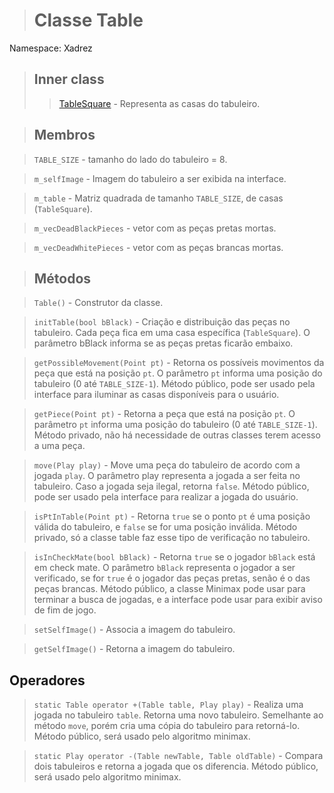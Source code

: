 > # Classe Table #

Namespace: Xadrez

> ## Inner class ##
> > [TableSquare](TableSquare.md) - Representa as casas do tabuleiro.


> ## Membros ##

> `TABLE_SIZE` - tamanho do lado do tabuleiro = 8.

> `m_selfImage` - Imagem do tabuleiro a ser exibida na interface.

> `m_table` - Matriz quadrada de tamanho `TABLE_SIZE`, de casas (`TableSquare`).

> `m_vecDeadBlackPieces` - vetor com as peças pretas mortas.

> `m_vecDeadWhitePieces` - vetor com as peças brancas mortas.



> ## Métodos ##

> `Table()` - Construtor da classe.

> `initTable(bool bBlack)` - Criação e distribuição das peças no tabuleiro. Cada peça fica em uma casa específica (`TableSquare`). O parâmetro bBlack informa se as peças pretas ficarão embaixo.

> `getPossibleMovement(Point pt)` - Retorna os possíveis movimentos da peça que está na posição `pt`. O parâmetro `pt` informa uma posição do tabuleiro (0 até `TABLE_SIZE-1`). Método público, pode ser usado pela interface para iluminar as casas disponíveis para o usuário.

> `getPiece(Point pt)` - Retorna a peça que está na posição `pt`. O parâmetro `pt` informa uma posição do tabuleiro (0 até `TABLE_SIZE-1`). Método privado, não há necessidade de outras classes terem acesso a uma peça.

> `move(Play play)` - Move uma peça do tabuleiro de acordo com a jogada `play`. O parâmetro play representa a jogada a ser feita no tabuleiro. Caso a jogada seja ilegal, retorna `false`. Método público, pode ser usado pela interface para realizar a jogada do usuário.

> `isPtInTable(Point pt)` - Retorna `true` se o ponto `pt` é uma posição válida do tabuleiro, e `false` se for uma posição inválida. Método privado, só a classe table faz esse tipo de verificação no tabuleiro.

> `isInCheckMate(bool bBlack)` - Retorna `true` se o jogador `bBlack` está em check mate. O parâmetro `bBlack` representa o jogador a ser verificado, se for `true` é o jogador das peças pretas, senão é o das peças brancas. Método público, a classe Minimax pode usar para terminar a busca de jogadas, e a interface pode usar para exibir aviso de fim de jogo.


> `setSelfImage()` - Associa a imagem do tabuleiro.

> `getSelfImage()` - Retorna a imagem do tabuleiro.



## Operadores ##

> `static Table operator +(Table table, Play play)` - Realiza uma jogada no tabuleiro `table`. Retorna uma novo tabuleiro. Semelhante ao método `move`, porém cria uma cópia do tabuleiro para retorná-lo. Método público, será usado pelo algoritmo minimax.

> `static Play operator -(Table newTable, Table oldTable)` - Compara dois tabuleiros e retorna a jogada que os diferencia. Método público, será usado pelo algoritmo minimax.